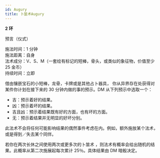 ```yaml
---
id: Augury
title: 卜筮术Augury
---
```


**2 环**

预言（仪式）

施法时间：1 分钟  
施法距离：自身  
法术成分：V、S、M（一套绘有标记的短棒，骨头，或类似的象征物，价值至少 25 金币）  
持续时间：立即

借由镶嵌宝石的小短棒，龙骨，卡牌或是其他占卜器具，
你从异界存在处获得对某件你计划在接下来的 30 分钟内做的事的预示。DM 从下列预示中选取一个：

- 吉：预示着好的结果。
- 凶：预示着坏的结果。
- 吉且凶：预示着结果既有好的方面，也有坏的方面。
- 无：预示着结果并无明显的好坏分别。

此法术不会将任何可能影响结果的偶然事件考虑在内。例如，额外施放某个法术，或是得到／失去某个同伴。

若你在两次长休之间使用两次或更多次的卜筮术
，则法术有概率会给出随机的结果。此概率从第二次施展起每次累计
25％。具体结果由 DM 暗骰决定。
